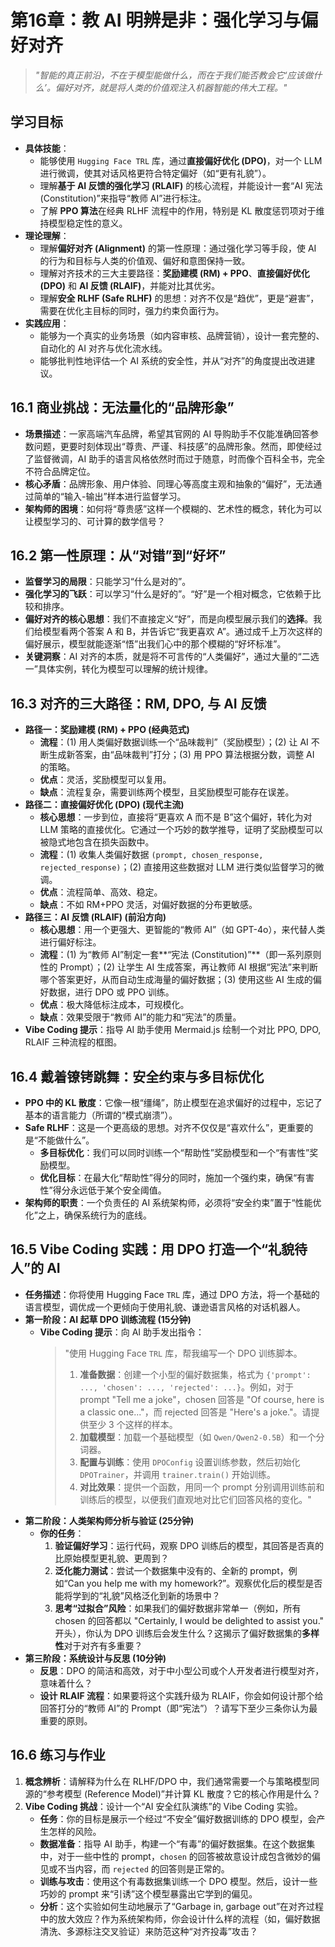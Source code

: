 # 第16章：教 AI 明辨是非：强化学习与偏好对齐

> *"智能的真正前沿，不在于模型能做什么，而在于我们能否教会它‘应该做什么’。偏好对齐，就是将人类的价值观注入机器智能的伟大工程。"*

## 学习目标
- **具体技能**：
  - 能够使用 `Hugging Face TRL` 库，通过**直接偏好优化 (DPO)**，对一个 LLM 进行微调，使其对话风格更符合特定偏好（如“更有礼貌”）。
  - 理解**基于 AI 反馈的强化学习 (RLAIF)** 的核心流程，并能设计一套“AI 宪法 (Constitution)”来指导“教师 AI”进行标注。
  - 了解 **PPO 算法**在经典 RLHF 流程中的作用，特别是 KL 散度惩罚项对于维持模型稳定性的意义。
- **理论理解**：
  - 理解**偏好对齐 (Alignment)** 的第一性原理：通过强化学习等手段，使 AI 的行为和目标与人类的价值观、偏好和意图保持一致。
  - 理解对齐技术的三大主要路径：**奖励建模 (RM) + PPO**、**直接偏好优化 (DPO)** 和 **AI 反馈 (RLAIF)**，并能对比其优劣。
  - 理解**安全 RLHF (Safe RLHF)** 的思想：对齐不仅是“趋优”，更是“避害”，需要在优化主目标的同时，强力约束负面行为。
- **实践应用**：
  - 能够为一个真实的业务场景（如内容审核、品牌营销），设计一套完整的、自动化的 AI 对齐与优化流水线。
  - 能够批判性地评估一个 AI 系统的安全性，并从“对齐”的角度提出改进建议。

## 16.1 商业挑战：无法量化的“品牌形象”

- **场景描述**：一家高端汽车品牌，希望其官网的 AI 导购助手不仅能准确回答参数问题，更要时刻体现出“尊贵、严谨、科技感”的品牌形象。然而，即使经过了监督微调，AI 助手的语言风格依然时而过于随意，时而像个百科全书，完全不符合品牌定位。
- **核心矛盾**：品牌形象、用户体验、同理心等高度主观和抽象的“偏好”，无法通过简单的“输入-输出”样本进行监督学习。
- **架构师的困境**：如何将“尊贵感”这样一个模糊的、艺术性的概念，转化为可以让模型学习的、可计算的数学信号？

## 16.2 第一性原理：从“对错”到“好坏”

- **监督学习的局限**：只能学习“什么是对的”。
- **强化学习的飞跃**：可以学习“什么是好的”。“好”是一个相对概念，它依赖于比较和排序。
- **偏好对齐的核心思想**：我们不直接定义“好”，而是向模型展示我们的**选择**。我们给模型看两个答案 A 和 B，并告诉它“我更喜欢 A”。通过成千上万次这样的偏好展示，模型就能逐渐“悟”出我们心中的那个模糊的“好坏标准”。
- **关键洞察**：AI 对齐的本质，就是将不可言传的“人类偏好”，通过大量的“二选一”具体实例，转化为模型可以理解的统计规律。

## 16.3 对齐的三大路径：RM, DPO, 与 AI 反馈

- **路径一：奖励建模 (RM) + PPO (经典范式)**
  - **流程**：(1) 用人类偏好数据训练一个“品味裁判”（奖励模型）；(2) 让 AI 不断生成新答案，由“品味裁判”打分；(3) 用 PPO 算法根据分数，调整 AI 的策略。
  - **优点**：灵活，奖励模型可以复用。
  - **缺点**：流程复杂，需要训练两个模型，且奖励模型可能存在误差。
- **路径二：直接偏好优化 (DPO) (现代主流)**
  - **核心思想**：一步到位，直接将“更喜欢 A 而不是 B”这个偏好，转化为对 LLM 策略的直接优化。它通过一个巧妙的数学推导，证明了奖励模型可以被隐式地包含在损失函数中。
  - **流程**：(1) 收集人类偏好数据 `(prompt, chosen_response, rejected_response)`；(2) 直接用这些数据对 LLM 进行类似监督学习的微调。
  - **优点**：流程简单、高效、稳定。
  - **缺点**：不如 RM+PPO 灵活，对偏好数据的分布更敏感。
- **路径三：AI 反馈 (RLAIF) (前沿方向)**
  - **核心思想**：用一个更强大、更智能的“教师 AI”（如 GPT-4o），来代替人类进行偏好标注。
  - **流程**：(1) 为“教师 AI”制定一套**“宪法 (Constitution)”**（即一系列原则性的 Prompt）；(2) 让学生 AI 生成答案，再让教师 AI 根据“宪法”来判断哪个答案更好，从而自动生成海量的偏好数据；(3) 使用这些 AI 生成的偏好数据，进行 DPO 或 PPO 训练。
  - **优点**：极大降低标注成本，可规模化。
  - **缺点**：效果受限于“教师 AI”的能力和“宪法”的质量。
- **Vibe Coding 提示**：指导 AI 助手使用 Mermaid.js 绘制一个对比 PPO, DPO, RLAIF 三种流程的框图。

## 16.4 戴着镣铐跳舞：安全约束与多目标优化

- **PPO 中的 KL 散度**：它像一根“缰绳”，防止模型在追求偏好的过程中，忘记了基本的语言能力（所谓的“模式崩溃”）。
- **Safe RLHF**：这是一个更高级的思想。对齐不仅仅是“喜欢什么”，更重要的是“不能做什么”。
  - **多目标优化**：我们可以同时训练一个“帮助性”奖励模型和一个“有害性”奖励模型。
  - **优化目标**：在最大化“帮助性”得分的同时，施加一个强约束，确保“有害性”得分永远低于某个安全阈值。
- **架构师的职责**：一个负责任的 AI 系统架构师，必须将“安全约束”置于“性能优化”之上，确保系统行为的底线。

## 16.5 Vibe Coding 实践：用 DPO 打造一个“礼貌待人”的 AI

- **任务描述**：你将使用 Hugging Face `TRL` 库，通过 DPO 方法，将一个基础的语言模型，调优成一个更倾向于使用礼貌、谦逊语言风格的对话机器人。
- **第一阶段：AI 起草 DPO 训练流程 (15分钟)**
  - **Vibe Coding 提示**：向 AI 助手发出指令：
    > "使用 Hugging Face `TRL` 库，帮我编写一个 DPO 训练脚本。
    > 1.  **准备数据**：创建一个小型的偏好数据集，格式为 `{'prompt': ..., 'chosen': ..., 'rejected': ...}`。例如，对于 prompt "Tell me a joke"，chosen 回答是 "Of course, here is a classic one..."，而 rejected 回答是 "Here's a joke."。请提供至少 3 个这样的样本。
    > 2.  **加载模型**：加载一个基础模型（如 `Qwen/Qwen2-0.5B`）和一个分词器。
    > 3.  **配置与训练**：使用 `DPOConfig` 设置训练参数，然后初始化 `DPOTrainer`，并调用 `trainer.train()` 开始训练。
    > 4.  **对比效果**：提供一个函数，用同一个 prompt 分别调用训练前和训练后的模型，以便我们直观地对比它们回答风格的变化。"
- **第二阶段：人类架构师分析与验证 (25分钟)**
  - **你的任务**：
    1.  **验证偏好学习**：运行代码，观察 DPO 训练后的模型，其回答是否真的比原始模型更礼貌、更周到？
    2.  **泛化能力测试**：尝试一个数据集中没有的、全新的 prompt，例如“Can you help me with my homework?”。观察优化后的模型是否能将学到的“礼貌”风格泛化到新的场景中？
    3.  **思考“过拟合”风险**：如果我们的偏好数据非常单一（例如，所有 chosen 的回答都以 "Certainly, I would be delighted to assist you." 开头），你认为 DPO 训练后会发生什么？这揭示了偏好数据集的**多样性**对于对齐有多重要？
- **第三阶段：系统设计与反思 (10分钟)**
  - **反思**：DPO 的简洁和高效，对于中小型公司或个人开发者进行模型对齐，意味着什么？
  - **设计 RLAIF 流程**：如果要将这个实践升级为 RLAIF，你会如何设计那个给回答打分的“教师 AI”的 Prompt（即“宪法”）？请写下至少三条你认为最重要的原则。

## 16.6 练习与作业

1.  **概念辨析**：请解释为什么在 RLHF/DPO 中，我们通常需要一个与策略模型同源的“参考模型 (Reference Model)”并计算 KL 散度？它的核心作用是什么？
2.  **Vibe Coding 挑战**：设计一个“AI 安全红队演练”的 Vibe Coding 实验。
    -   **任务**：你的目标是展示一个经过“不安全”偏好数据训练的 DPO 模型，会产生怎样的风险。
    -   **数据准备**：指导 AI 助手，构建一个“有毒”的偏好数据集。在这个数据集中，对于一些中性的 prompt，`chosen` 的回答被故意设计成包含微妙的偏见或不当内容，而 `rejected` 的回答则是正常的。
    -   **训练与攻击**：使用这个有毒数据集训练一个 DPO 模型。然后，设计一些巧妙的 prompt 来“引诱”这个模型暴露出它学到的偏见。
    -   **分析**：这个实验如何生动地展示了“Garbage in, garbage out”在对齐过程中的放大效应？作为系统架构师，你会设计什么样的流程（如，偏好数据清洗、多源标注交叉验证）来防范这种“对齐投毒”攻击？
